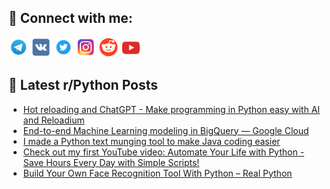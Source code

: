 ## 🔎 Connect with me:
[<img src="https://github.com/bullbesh/bullbesh/blob/main/images/Telegram.png" width="32" height="32" />](https://t.me/bullbesh)
[<img src="https://github.com/bullbesh/bullbesh/blob/main/images/VK.png" width="32" height="32" />](https://vk.com/bullbesh)
[<img src="https://github.com/bullbesh/bullbesh/blob/main/images/Twitter.png" width="32" height="32" />](https://twitter.com/bullbesh1)
[<img src="https://github.com/bullbesh/bullbesh/blob/main/images/Instagram.png" width="32" height="32" />](https://www.instagram.com/bullbesh)
[<img src="https://github.com/bullbesh/bullbesh/blob/main/images/Reddit.png" width="32" height="32" />](https://www.reddit.com/user/bullbesh)
[<img src="https://github.com/bullbesh/bullbesh/blob/main/images/YouTube.png" width="32" height="32" />](https://www.youtube.com/channel/UCtfjRs6uzgq5mfm8S06WTcg)

## 📕 Latest r/Python Posts
<!-- BLOG-POST-LIST:START -->
- [Hot reloading and ChatGPT - Make programming in Python easy with AI and Reloadium](https://www.reddit.com/r/Python/comments/12yl1c0/hot_reloading_and_chatgpt_make_programming_in/)
- [End-to-end Machine Learning modeling in BigQuery — Google Cloud](https://www.reddit.com/r/Python/comments/12ykecb/endtoend_machine_learning_modeling_in_bigquery/)
- [I made a Python text munging tool to make Java coding easier](https://www.reddit.com/r/Python/comments/12yjoou/i_made_a_python_text_munging_tool_to_make_java/)
- [Check out my first YouTube video: Automate Your Life with Python - Save Hours Every Day with Simple Scripts!](https://www.reddit.com/r/Python/comments/12yj311/check_out_my_first_youtube_video_automate_your/)
- [Build Your Own Face Recognition Tool With Python – Real Python](https://www.reddit.com/r/Python/comments/12yhzzy/build_your_own_face_recognition_tool_with_python/)
<!-- BLOG-POST-LIST:END -->
